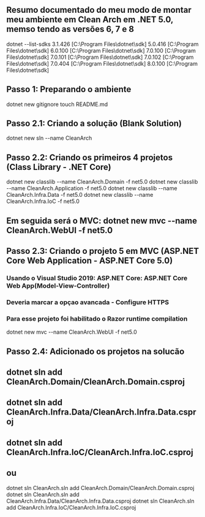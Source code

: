 ## Resumo documentado do meu modo de montar meu ambiente em Clean Arch em .NET 5.0, memso tendo as versões 6, 7 e 8
dotnet --list-sdks
3.1.426 [C:\Program Files\dotnet\sdk]
5.0.416 [C:\Program Files\dotnet\sdk]
6.0.100 [C:\Program Files\dotnet\sdk]
7.0.100 [C:\Program Files\dotnet\sdk]
7.0.101 [C:\Program Files\dotnet\sdk]
7.0.102 [C:\Program Files\dotnet\sdk]
7.0.404 [C:\Program Files\dotnet\sdk]
8.0.100 [C:\Program Files\dotnet\sdk]

## Passo 1: Preparando o ambiente
dotnet new gitignore
touch README.md

## Passo 2.1: Criando a solução (Blank Solution)
dotnet new sln --name CleanArch

## Passo 2.2: Criando os primeiros 4 projetos (Class Library - .NET Core)
dotnet new classlib --name CleanArch.Domain -f net5.0
dotnet new classlib --name CleanArch.Application -f net5.0
dotnet new classlib --name CleanArch.Infra.Data -f net5.0
dotnet new classlib --name CleanArch.Infra.IoC -f net5.0

## Em seguida será o MVC: dotnet new mvc --name CleanArch.WebUI -f net5.0

## Passo 2.3: Criando o projeto 5 em MVC (ASP.NET Core Web Application - ASP.NET Core 5.0)
### Usando o Visual Studio 2019: ASP.NET Core: ASP.NET Core Web App(Model-View-Controller)
### Deveria marcar a opçao avancada  - Configure HTTPS
### Para esse projeto foi habilitado o Razor runtime compilation
dotnet new mvc --name CleanArch.WebUI -f net5.0

## Passo 2.4: Adicionado os projetos na solucão
## dotnet sln add CleanArch.Domain/CleanArch.Domain.csproj
## dotnet sln add CleanArch.Infra.Data/CleanArch.Infra.Data.csproj
## dotnet sln add CleanArch.Infra.IoC/CleanArch.Infra.IoC.csproj
## ou
dotnet sln CleanArch.sln add CleanArch.Domain/CleanArch.Domain.csproj
dotnet sln CleanArch.sln add CleanArch.Infra.Data/CleanArch.Infra.Data.csproj
dotnet sln CleanArch.sln add CleanArch.Infra.IoC/CleanArch.Infra.IoC.csproj



